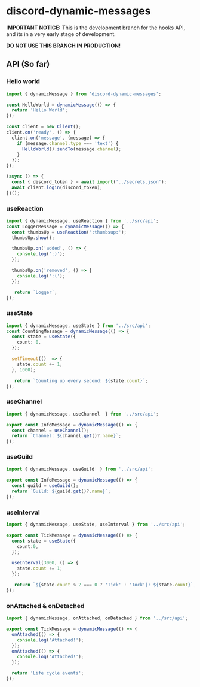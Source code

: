 # discord-dynamic-messages

__IMPORTANT NOTICE:__ This is the development branch for the hooks API, and its in a very early stage of development.

__DO NOT USE THIS BRANCH IN PRODUCTION!__

## API (So far)

### Hello world

```ts
import { dynamicMessage } from 'discord-dynamic-messages';

const HelloWorld = dynamicMessage(() => {
  return 'Hello World';
});

const client = new Client();
client.on('ready', () => {
  client.on('message', (message) => {
    if (message.channel.type === 'text') {
      HelloWorld().sendTo(message.channel);
    }
  });
});

(async () => {
  const { discord_token } = await import('../secrets.json');
  await client.login(discord_token);
})();
```

### useReaction

```ts
import { dynamicMessage, useReaction } from '../src/api';
const LoggerMessage = dynamicMessage(() => {
  const thumbsUp = useReaction(':thumbsup:');
  thumbsUp.show();

  thumbsUp.on('added', () => {
    console.log(':)');
  });

  thumbsUp.on('removed', () => {
    console.log(':(');
  });

   return `Logger`;
});
```

### useState

```ts
import { dynamicMessage, useState } from '../src/api';
const CountingMessage = dynamicMessage(() => {
  const state = useState({
    count: 0,
  });

  setTimeout(()  => {
    state.count += 1;
  }, 1000);

   return `Counting up every second: ${state.count}`;
});
```

### useChannel

```ts
import { dynamicMessage, useChannel  } from '../src/api';

export const InfoMessage = dynamicMessage(() => {
  const channel = useChannel();
  return `Channel: ${channel.get()?.name}`;
});
```

### useGuild

```ts
import { dynamicMessage, useGuild  } from '../src/api';

export const InfoMessage = dynamicMessage(() => {
  const guild = useGuild();
  return `Guild: ${guild.get()?.name}`;
});
```

### useInterval

```ts
import { dynamicMessage, useState, useInterval } from '../src/api';

export const TickMessage = dynamicMessage(() => {
  const state = useState({
    count:0,
  });

  useInterval(3000, () => {
    state.count += 1;
  });

   return `${state.count % 2 === 0 ? 'Tick' : 'Tock'}: ${state.count}`;
});
```

### onAttached & onDetached

```ts
import { dynamicMessage, onAttached, onDetached } from '../src/api';

export const TickMessage = dynamicMessage(() => {
  onAttached(() => {
    console.log('Attached!');
  });
  onAttached(() => {
    console.log('Attached!');
  });

  return 'Life cycle events';
});
```
